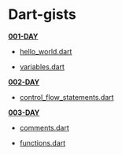 Dart-gists
=====


[__001-DAY__](dart-gists/tree/master/001-DAY)

- [hello_world.dart](dart-gists/blob/master/001-DAY/hello_world.dart)

- [variables.dart](dart-gists/blob/master/001-DAY/variables.dart)


[__002-DAY__](dart-gists/tree/master/002-DAY)

- [control_flow_statements.dart](dart-gists/blob/master/002-DAY/control_flow_statements.dart)




[__003-DAY__](dart-gists/tree/master/003-DAY)

- [comments.dart](dart-gists/blob/master/003-DAY/comments.dart)

- [functions.dart](dart-gists/blob/master/003-DAY/functions.dart)